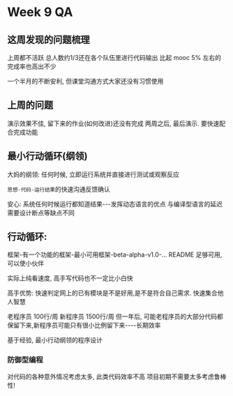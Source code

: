 # Week 9 QA

## 这周发现的问题梳理

上周都不活跃
总人数约1/3还在各个队伍里进行代码输出
比起 mooc 5% 左右的完成率也高出不少

一个半月的不断安利, 但课堂沟通方式大家还没有习惯使用

## 上周的问题
演示效果不佳, 留下来的作业(如何改进)还没有完成
两周之后, 最后演示. 要快速配合完成功能

## 最小行动循环(纲领)
大妈的纲领: 任何时候, 立即运行系统并直接进行测试或观察反应

`思想-代码-运行结果`的快速沟通反馈确认

安心: 系统任何时候运行都知道结果---发挥动态语言的优点
与编译型语言的延迟 需要设计断点等缺点不同

## 行动循环:

框架-有一个功能的框架-最小可用框架-beta-alpha-v1.0-...
README 足够可用, 可以使小伙伴


实际上纯看速度, 高手写代码也不一定比小白快

高手优势: 快速判定网上的已有模块是不是好用,是不是符合自己需求.
快速集合他人智慧



老程序员 100行/周
新程序员 1500行/周
但一年后, 可能老程序员的大部分代码都保留下来,新程序员可能只有很小比例留下来----长期效率

基于经验, 最小行动纲领的程序设计


### 防御型编程
对代码的各种意外情况考虑太多, 此类代码效率不高
项目初期不需要太多考虑鲁棒性! 